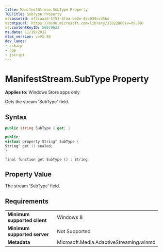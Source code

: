 ```yaml
---
title: ManifestStream.SubType Property
TOCTitle: SubType Property
ms:assetid: ef3caaad-1f53-4fea-be2e-4ec939ccd5bd
ms:mtpsurl: https://msdn.microsoft.com/library/JJ822868(v=VS.90)
ms:contentKeyID: 50079622
ms.date: 11/19/2012
mtps_version: v=VS.90
dev_langs:
- csharp
- cpp
- jscript
---
```


# ManifestStream.SubType Property

**Applies to:** Windows Store apps only

Gets the stream 'SubType' field.

## Syntax

```csharp
public string SubType { get; }
```

```cpp
public:
virtual property String^ SubType {
String^ get () sealed;
}
```

```jscript
final function get SubType () : String
```

## Property Value

The stream 'SubType' field.

## Requirements

|||
|--- |--- |
|**Minimum supported client**|Windows 8|
|**Minimum supported server**|Not Supported|
|**Metadata**|Microsoft.Media.AdaptiveStreaming.winmd|
